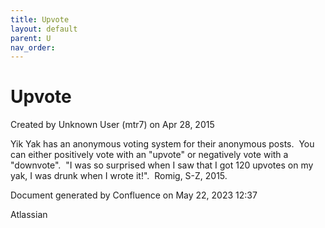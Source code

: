```yaml
---
title: Upvote
layout: default
parent: U
nav_order:
---
```


# Upvote

Created by  Unknown User (mtr7) on Apr 28, 2015

Yik Yak has an anonymous voting system for their anonymous posts.  You can either positively vote with an &quot;upvote&quot; or negatively vote with a &quot;downvote&quot;.  &quot;I was so surprised when I saw that I got 120 upvotes on my yak, I was drunk when I wrote it!&quot;.  Romig, S-Z, 2015.

Document generated by Confluence on May 22, 2023 12:37

Atlassian
